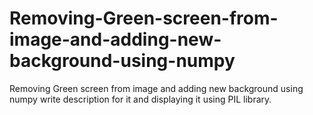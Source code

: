 # Removing-Green-screen-from-image-and-adding-new-background-using-numpy
Removing Green screen from image and adding new background using numpy write description for it and displaying it using PIL library.
